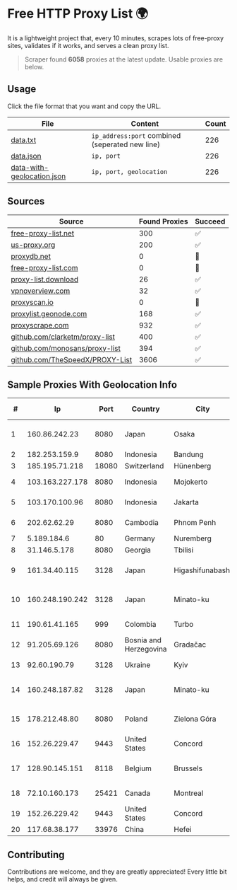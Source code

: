 
# Free HTTP Proxy List 🌍

It is a lightweight project that, every 10 minutes, scrapes lots of free-proxy sites, validates if it works, and serves a clean proxy list.


> Scraper found **6058** proxies at the latest update. Usable proxies are below.

## Usage

Click the file format that you want and copy the URL.


|File|Content|Count|
|----|-------|-----|
|[data.txt](https://raw.githubusercontent.com/themiralay/Proxy-List-World/master/data.txt)|`ip_address:port` combined (seperated new line)|226|
|[data.json](https://raw.githubusercontent.com/themiralay/Proxy-List-World/master/data.json)|`ip, port`|226|
|[data-with-geolocation.json](https://raw.githubusercontent.com/themiralay/Proxy-List-World/master/data-with-geolocation.json)|`ip, port, geolocation`|226|

## Sources

|Source|Found Proxies|Succeed|
|------|-------------|-------|
|[free-proxy-list.net](https://free-proxy-list.net)|300|✅|
|[us-proxy.org](https://www.us-proxy.org)|200|✅|
|[proxydb.net](http://proxydb.net)|0|🚫|
|[free-proxy-list.com](https://free-proxy-list.com/?page=&port=&type%5B%5D=http&type%5B%5D=https&up_time=0&search=Search)|0|🚫|
|[proxy-list.download](https://www.proxy-list.download/HTTP)|26|✅|
|[vpnoverview.com](https://vpnoverview.com/privacy/anonymous-browsing/free-proxy-servers)|32|✅|
|[proxyscan.io](https://www.proxyscan.io)|0|🚫|
|[proxylist.geonode.com](https://proxylist.geonode.com/api/proxy-list?limit=300&page=1&sort_by=lastChecked&sort_type=desc&protocols=http,https)|168|✅|
|[proxyscrape.com](https://api.proxyscrape.com/v2/?request=displayproxies&protocol=http&timeout=10000&country=all&ssl=all&anonymity=all)|932|✅|
|[github.com/clarketm/proxy-list](https://raw.githubusercontent.com/clarketm/proxy-list/master/proxy-list-raw.txt)|400|✅|
|[github.com/monosans/proxy-list](https://raw.githubusercontent.com/monosans/proxy-list/main/proxies/http.txt)|394|✅|
|[github.com/TheSpeedX/PROXY-List](https://raw.githubusercontent.com/TheSpeedX/PROXY-List/master/http.txt)|3606|✅|


## Sample Proxies With Geolocation Info

|#|Ip|Port|Country|City|Internet Service Provider|
|-|--|----|-------|----|-------------------------|
|1|160.86.242.23|8080|Japan|Osaka|Sony Network Communications Inc|
|2|182.253.159.9|8080|Indonesia|Bandung|BIZNET|
|3|185.195.71.218|18080|Switzerland|Hünenberg|Datasource AG|
|4|103.163.227.178|8080|Indonesia|Mojokerto|PT.Delta Surya Solusitama|
|5|103.170.100.96|8080|Indonesia|Jakarta|Subnet Data Nusantara|
|6|202.62.62.29|8080|Cambodia|Phnom Penh|COGETEL Co., Ltd|
|7|5.189.184.6|80|Germany|Nuremberg|Contabo GmbH|
|8|31.146.5.178|8080|Georgia|Tbilisi|JSC "Silknet"|
|9|161.34.40.115|3128|Japan|Higashifunabashi|NTT PC Communications, Inc.|
|10|160.248.190.242|3128|Japan|Minato-ku|NTT PC Communications, Inc.|
|11|190.61.41.165|999|Colombia|Turbo|Ufinet Panama S.A.|
|12|91.205.69.126|8080|Bosnia and Herzegovina|Gradačac|Telesat d.o.o.|
|13|92.60.190.79|3128|Ukraine|Kyiv|Wnet Ukraine LLC|
|14|160.248.187.82|3128|Japan|Minato-ku|NTT PC Communications, Inc.|
|15|178.212.48.80|8080|Poland|Zielona Góra|Lubuskie Sieci Swiatlowodowe Sp. z o. o.|
|16|152.26.229.47|9443|United States|Concord|MCNC|
|17|128.90.145.151|8118|Belgium|Brussels|Powerhouse Management, Inc.|
|18|72.10.160.173|25421|Canada|Montreal|GloboTech Communications|
|19|152.26.229.42|9443|United States|Concord|MCNC|
|20|117.68.38.177|33976|China|Hefei|China Telecom|



## Contributing

Contributions are welcome, and they are greatly appreciated! Every
little bit helps, and credit will always be given.

